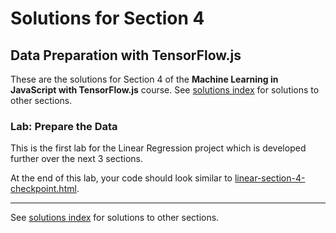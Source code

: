 # Solutions for Section 4
## Data Preparation with TensorFlow.js

These are the solutions for Section 4 of the **Machine Learning in JavaScript with TensorFlow.js** course. See [solutions index](../../README.md) for solutions to other sections.


### Lab: Prepare the Data

This is the first lab for the Linear Regression project which is developed further over the next 3 sections.

At the end of this lab, your code should look similar to [linear-section-4-checkpoint.html](./linear-section-4-checkpoint.html).

---

See [solutions index](../../README.md) for solutions to other sections.
